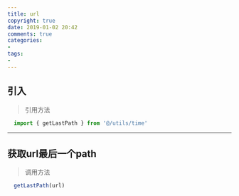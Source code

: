 ```yaml
---
title: url
copyright: true
date: 2019-01-02 20:42
comments: true
categories:
- 
tags:
- 
---
```


## 引入

> 引用方法

```js
  import { getLastPath } from '@/utils/time'
```

----------

## 获取url最后一个path

> 调用方法

```js
  getLastPath(url)
```
